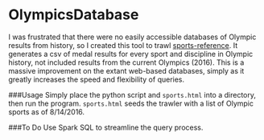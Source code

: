 # OlympicsDatabase

I was frustrated that there were no easily accessible databases of Olympic results from history, so I created this tool to trawl [sports-reference](http://sports-reference.com). It generates a csv of medal results for every sport and discipline in Olympic history, not included results from the current Olympics (2016). This is a massive improvement on the extant web-based databases, simply as it greatly increases the speed and flexibility of queries.  

###Usage
Simply place the python script and `sports.html` into a directory, then run the program. `sports.html` seeds the trawler with a list of Olympic sports as of 8/14/2016.

###To Do
Use Spark SQL to streamline the query process.
